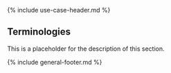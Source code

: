 {% include use-case-header.md %}

<h2 class="no-number">Terminologies</h2>

This is a placeholder for the description of this section.

{% include general-footer.md %}